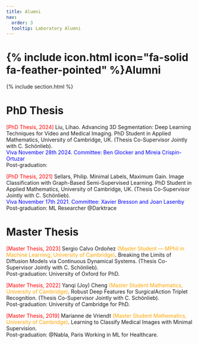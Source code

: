 ```yaml
---
title: Alumni
nav:
  order: 3
  tooltip: Laboratory Alumni
---
```


# {% include icon.html icon="fa-solid fa-feather-pointed" %}Alumni



{% include section.html %}
# PhD Thesis

<span style="color: red;">[PhD Thesis, 2024]</span> Liu, Lihao. Advancing 3D Segmentation: Deep Learning Techniques for Video and Medical Imaging. 
PhD Student in Applied Mathematics, University of Cambridge, UK. (Thesis Co-Supervisor Jointly with C. Schönlieb).   
<span style="color: blue;">Viva November 28th 2024. Committee: Ben Glocker and Mireia Crispin-Ortuzar</span>  
Post-graduation:

<span style="color: red;">[PhD Thesis, 2021]</span> Sellars, Philip. Minimal Labels, Maximum Gain. Image Classification with Graph-Based Semi-Supervised Learning. 
PhD Student in Applied Mathematics, University of Cambridge, UK. (Thesis Co-Supervisor Jointly with C. Schönlieb).   
<span style="color: blue;">Viva November 17th 2021. Committee: Xavier Bresson and Joan Lasenby</span>  
Post-graduation: ML Researcher @Darktrace


# Master Thesis

<span style="color: red;">[Master Thesis, 2023]</span> Sergio Calvo Ordoñez <span style="color: orange;">(Master Student — MPhil in Machine Learning, University of Cambridge)</span>. Breaking the Limits of Diffusion Models via Continuous Dynamical Systems.  (Thesis Co-Supervisor Jointly with C. Schönlieb).   
Post-graduation: University of Oxford for PhD.

<span style="color: red;">[Master Thesis, 2022]</span> Yanqi (Joy) Cheng <span style="color: orange;">(Master Student Mathematics, University of Cambridge)</span>. Robust Deep Features for SurgicalAction Triplet Recognition.  (Thesis Co-Supervisor Jointly with C. Schönlieb).   
Post-graduation: University of Cambridge for PhD.

<span style="color: red;">[Master Thesis, 2019]</span> Marianne de Vriendt <span style="color: orange;">(Master Student Mathematics, University of Cambridge)</span>. Learning to Classify Medical Images with Minimal Supervision.  
Post-graduation: @Nabla, Paris Working in ML for Healthcare. 
